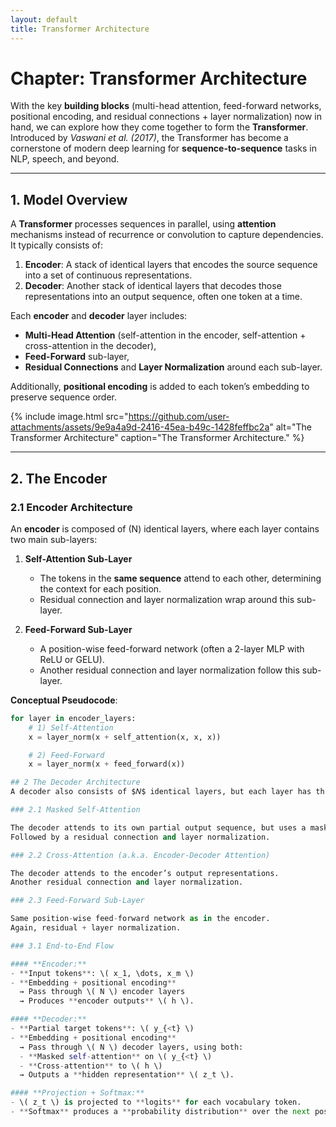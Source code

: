 ```yaml
---
layout: default
title: Transformer Architecture
---
```


# Chapter: Transformer Architecture

With the key **building blocks** (multi-head attention, feed-forward networks, positional encoding, and residual connections + layer normalization) now in hand, we can explore how they come together to form the **Transformer**. Introduced by *Vaswani et al. (2017)*, the Transformer has become a cornerstone of modern deep learning for **sequence-to-sequence** tasks in NLP, speech, and beyond.

---

## 1. Model Overview

A **Transformer** processes sequences in parallel, using **attention** mechanisms instead of recurrence or convolution to capture dependencies. It typically consists of:

1. **Encoder**: A stack of identical layers that encodes the source sequence into a set of continuous representations.  
2. **Decoder**: Another stack of identical layers that decodes those representations into an output sequence, often one token at a time.

Each **encoder** and **decoder** layer includes:
- **Multi-Head Attention** (self-attention in the encoder, self-attention + cross-attention in the decoder),
- **Feed-Forward** sub-layer,
- **Residual Connections** and **Layer Normalization** around each sub-layer.

Additionally, **positional encoding** is added to each token’s embedding to preserve sequence order.

{% include image.html src="https://github.com/user-attachments/assets/9e9a4a9d-2416-45ea-b49c-1428feffbc2a" alt="The Transformer Architecture" caption="The Transformer Architecture." %}

---

## 2. The Encoder

### 2.1 Encoder Architecture

An **encoder** is composed of \(N\) identical layers, where each layer contains two main sub-layers:

1. **Self-Attention Sub-Layer**  
   - The tokens in the **same sequence** attend to each other, determining the context for each position.  
   - Residual connection and layer normalization wrap around this sub-layer.

2. **Feed-Forward Sub-Layer**  
   - A position-wise feed-forward network (often a 2-layer MLP with ReLU or GELU).  
   - Another residual connection and layer normalization follow this sub-layer.

**Conceptual Pseudocode**:

```python
for layer in encoder_layers:
    # 1) Self-Attention
    x = layer_norm(x + self_attention(x, x, x))

    # 2) Feed-Forward
    x = layer_norm(x + feed_forward(x))

## 2 The Decoder Architecture
A decoder also consists of $𝑁$ identical layers, but each layer has three sub-layers:

### 2.1 Masked Self-Attention

The decoder attends to its own partial output sequence, but uses a mask to avoid looking at future tokens.
Followed by a residual connection and layer normalization.

### 2.2 Cross-Attention (a.k.a. Encoder-Decoder Attention)

The decoder attends to the encoder’s output representations.
Another residual connection and layer normalization.

### 2.3 Feed-Forward Sub-Layer

Same position-wise feed-forward network as in the encoder.
Again, residual + layer normalization.

### 3.1 End-to-End Flow

#### **Encoder:**
- **Input tokens**: \( x_1, \dots, x_m \)
- **Embedding + positional encoding**  
  → Pass through \( N \) encoder layers  
  → Produces **encoder outputs** \( h \).

#### **Decoder:**
- **Partial target tokens**: \( y_{<t} \)
- **Embedding + positional encoding**  
  → Pass through \( N \) decoder layers, using both:  
  - **Masked self-attention** on \( y_{<t} \)  
  - **Cross-attention** to \( h \)  
  → Outputs a **hidden representation** \( z_t \).

#### **Projection + Softmax:**
- \( z_t \) is projected to **logits** for each vocabulary token.
- **Softmax** produces a **probability distribution** over the next possible token.

